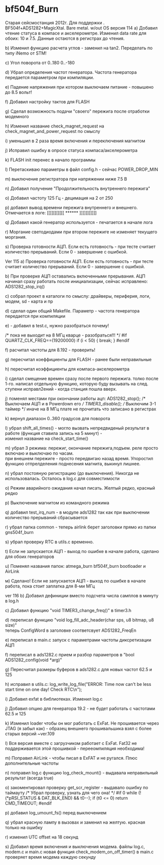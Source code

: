 # bf504f_Burn
Старая сейсмостанция 2012г. Для поддержки . BF504f+ADS1282+MagicXtal. Bare metal. w/out OS
версия 114
  а) Добавил чтение статуса в компасе и акселерометре. Изменил data rate для обоих: 10 и 7.5. Данные остаются в регистрах до чтения.
  
  b) Изменил функцию расчета углов - заменил на tan2. Переделать по типу iNemo от STM!
  
  c) Угол поворота  от 0..180 0..-180
  
  d) Убрал определения частот генератора. Частота генератора передается параметром при компиляции.
  
  e) Падение напряжения при котором выключаем питание  - повышено до 8.5 вольт!
  
  f) Добавил настройку тактов для FLASH
  
  g) Сделал возможность подачи "своего" пережига после отработки модемного
  
  h) Изменил название check_magnet_request на check_magnet_and_power_request по смыслу
  
  i) уменьшил в 2 раза время включения и переключения магнитом
  
  j) Исправил ошибку в опросе статуса компаса/акселерометра
  
  k) FLASH init перенес в начало программы
  
  l) Перетаскиваю параметры в файл config.h - сейчас  POWER_DROP_MIN
  
  m) выключение регистратора при напряжении ниже 7.5 В
  
  n) Добавил получение "Продолжительность внутреннего пережига"
  
  o) Добавил частоту 125 Гц - децимация на 2 от 250
  
  p) добавил вывод времени пережига внутреннего и внешнего. Отмечается в логе: [[[[[[[[[[[ ******  ]]]]]]]]]]]
  
  q) Добавил какой генератор используется - печатается в начале лога
  
  r) Моргание светодиодами при втором пережиге не изменяет текущего моргания.
  
  s) Проверка готовности АЦП. Если есть готовность - при тесте считает количество прерываний. Если 0 - завершение с ошибкой.

Ver 115
  a) Проверка готовности АЦП. Если есть готовность - при тесте считает количество прерываний. Если 0 - завершение с ошибкой.
  
  b) При проверке АЦП оставались включенными прерывания. АЦП начинал сразу работать после инициализации, сейчас исправлено: ADS1282_stop_irq()
  
  c) собрал проект в каталоги по смыслу: драйверы, периферия, логи, модем, sd - карта и пр
  
  d) сделал один общий Makefile. Параметр - частота генератора передается при компиляции
  
  e) - добавил в test.c, нужно разобраться почему!
  
  /* пока не выходит на 8 МГц кварце - разобраться!!!  */
#if QUARTZ_CLK_FREQ==(19200000)
	    if (i < 50) {
		break;
	    }
#endif

  f) расчитал частоты для 8.192 - проверить!
  
  g) пересчитал коеффициенты для FLASH - ранее были неправильные
  
  h) пересчитал коэффициенты для компаса-акселерометра
  
  i) сделал смещение времен сразу после первого пережига. толко после 1-го. написал отдельную функцию, 	которую буду вызывать на след. ступени исправл2ений - когда станция пошла вверх. 

  j) поменял местами при окончании работы ацп:  ADS1282_stop();		/* Выключаем АЦП и в Powerdown его */
						 TIMER3_disable();		/* Выключим 3-1 таймер   */
     иначе на 8 МГц плате не прочитать что записано в регистрах
     
  k) вернул диапазон 0..360 градусов для поворота
  
  l) убрал shift_all_times() - могло вызвать непредвиденый результат в работе (функция ставила запись на 5 минут) -   
     изменил название на check_start_time()
     
  m) убрал 3 режима: пережиг, окончание пережига,подъем. реле просто включаю и выключаю по часам.   
     при внешнем пережиге - просто передвигаю назад время. Упоростил функцию отпрелделения поднесения магнита, выкинул лишнее.
     
  n) убрал постояную регистрацию (до выключения). Никогда не использовалась. Осталось в log.c для совместимости
  
  o) Режим аварийного ожидания начал писать. Желтый редко, красный редко
  
  p) Выключение магнитом из командного режима
  
  q) добавил test_irq_num - в модуле ads1282 так как при выключении количество прерываний сбрасывается
  
  r) убрал папка common - теперь airlink берет заголовки прямо из папки gns504f_burn
  
  s) убрал проверку RTC в utils.c временно.
  
  t) Если не запускается АЦП - выход по ошибке в начале работа, сделано для обоих генераторов
  
  u) Поменял названия папок: atmega_burn bf504f_burn bootloader и AirLink
  
  м) Сделано! Если не запускается АЦП - выход по ошибке в начале работа, пока стоит заплатка для 8-ми МГц
  
  ver 116
  b) Добавил дефиниции вместо подсчета числа самплов в минуту в log.h
  
  c) Добавил функцию "void TIMER3_change_freq()" в timer3.h
  
  d) переписал функцию "void log_fill_adc_header(char sps, u8 bitmap, u8 size)"  
     теперь ConfigWord в заголовке соответсвует ADS1282_FreqEn
     
  e) переписал в main.c запуск с параметрами частоты диксретизации АЦП
  
  f) переписал в ads1282.c прием и разбор параметров в "bool ADS1282_config(void *arg)"
  
  g) Пересчитал размеры буферов в ads1282.c для новых частот 62.5 и 125
  
  h) исправил в utils.c: log_write_log_file("ERROR: Time now can't be less start time on one day! Check RTC\n");
  
  i) Добавил exfat в библиотеках. Изменил log.c
  
  j) Добавил опцию для генератора 19.2 - не будет работать с частотами 62.5 и 125
  
  k) Изменил loader чтобы он мог работать с ExFat. Не прошивается через JTAG (я забыл как) - 
     образец внешнего прошивальшика взял с более старых версий ~ver.109
     
  l) Вся версия вместе с загрузчиком работает с ExFat. 
     Fat32 не поддерживается этой прошивкой - перееомпиляция необходима!
     
  m) Поправил AirLink - чтобы писал в ExFAT и не ругался. Плюс дополнительные частоты
  
  n) поправил log.c функцию log_check_mount() - выдавала неправильный результат (всегда true)
  
  o) закоментировал  проверку get_scr_register - выдавало ошибку по таймауту
/* Убрал проверку, узнать для чего она! */
#if 0
	while (!(*pRSI_STATUS & DAT_BLK_END) && t0--);
	if (t0 <= 0)
	    return CMD_TIMEOUT;
#endif
  
  p) добавил log_umount_fs() перед выключением
  
  q) убрал красную лампу в вызовах и заменил на желтую. красная только на ошибку
  
  r) изменил UTC offset на 18 секунд
  
  s) Добавил время включения и выключения модема. файлы log.c, modem.c и main.c
     новая функция check_modem_on_off_timer() в main.c проверяет время модема каждую секунду
     


